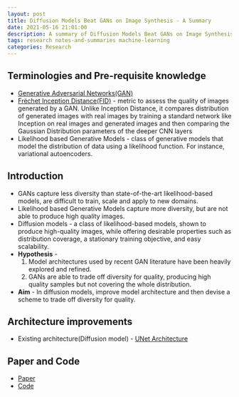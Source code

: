 ```yaml
---
layout: post
title: Diffusion Models Beat GANs on Image Synthesis - A Summary
date: 2021-05-16 21:01:00
description: A summary of Diffusion Models Beat GANs on Image Synthesis.
tags: research notes-and-summaries machine-learning
categories: Research
---
```


## Terminologies and Pre-requisite knowledge

* [Generative Adversarial Networks(GAN)](https://arxiv.org/abs/1406.2661)
* [Fréchet Inception Distance(FID)](https://en.wikipedia.org/wiki/Fr%C3%A9chet_inception_distance) - metric to assess the quality of images generated by a GAN. Unlike Inception Distance, it compares distribution of generated images with real images by training a standard network like Inception on real images and generated images and then comparing the Gaussian Distribution parameters of the deeper CNN layers
* Likelihood based Generative Models - class of generative models that model the distribution of data using a likelihood function. For instance, variational autoencoders.

## Introduction

* GANs capture less diversity than state-of-the-art likelihood-based models, are difficult to train, scale and apply to new domains.
* Likelihood based Generative Models capture more diversity, but are not able to produce high quality images.
* Diffusion models - a class of likelihood-based models, shown to produce high-quality images, while offering desirable properties such as distribution coverage, a stationary training objective, and easy scalability.
* **Hypothesis** -
    1. Model architectures used by recent GAN literature have been heavily explored and refined.
    2. GANs are able to trade off diversity for quality, producing high quality samples but not covering the whole distribution.
* **Aim** - In diffusion models, improve model architecture and then devise a scheme to trade off diversity for quality.

## Architecture improvements

* Existing architecture(Diffusion model) - [UNet Architecture](https://arxiv.org/abs/2006.11239)

## Paper and Code

* [Paper](https://arxiv.org/pdf/2105.05233v3.pdf)
* [Code](https://github.com/openai/guided-diffusion)
